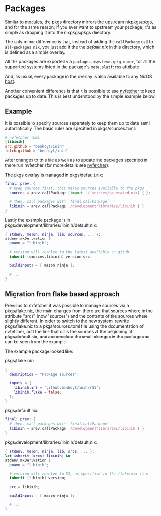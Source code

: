 # Packages

Similar to [modules](./modules.md), the pkgs directory mirrors the upstream
[nixpkgs/pkgs][pkgs], and for the same reason; if you ever want to upstream
your package, it's as simple as dropping it into the nixpkgs/pkgs directory.

The only minor difference is that, instead of adding the `callPackage` call to
`all-packages.nix`, you just add it the the _default.nix_ in this directory,
which is defined as a simple overlay.

All the packages are exported via `packages.<system>.<pkg-name>`, for all
the supported systems listed in the package's `meta.platforms` attribute.

And, as usual, every package in the overlay is also available to any NixOS
[host](../concepts/hosts.md).

Another convenient difference is that it is possible to use
[nvfetcher](https://github.com/berberman/nvfetcher) to keep packages up to
date.
This is best understood by the simple example below.

## Example

It is possible to specify sources separately to keep them up to date semi
automatically.
The basic rules are specified in pkgs/sources.toml:

```toml
# nvfetcher.toml
[libinih]
src.github = "benhoyt/inih"
fetch.github = "benhoyt/inih"
```

After changes to this file as well as to update the packages specified in there run
nvfetcher (for more details see [nvfetcher](https://github.com/berberman/nvfetcher)).

The pkgs overlay is managed in
pkgs/default.nix:

```nix
final: prev: {
  # keep sources first, this makes sources available to the pkgs
  sources = prev.callPackage (import ./_sources/generated.nix) { };

  # then, call packages with `final.callPackage`
  libinih = prev.callPackage ./development/libraries/libinih { };
}
```

Lastly the example package is in
pkgs/development/libraries/libinih/default.nix:

```nix
{ stdenv, meson, ninja, lib, sources, ... }:
stdenv.mkDerivation {
  pname = "libinih";

  # version will resolve to the latest available on gitub
  inherit (sources.libinih) version src;

  buildInputs = [ meson ninja ];

  # ...
}
```

## Migration from flake based approach

Previous to nvfetcher it was possible to manage sources via a pkgs/flake.nix, the main changes from there are that sources where in the attribute "srcs" (now "sources") and the contents of the sources where slightly different.
In order to switch to the new system, rewrite pkgs/flake.nix to a pkgs/sources.toml file using the documentation of nvfetcher,
add the line that calls the sources at the beginning of pkgs/default.nix, and
accomodate the small changes in the packages as can be seen from the example.

The example package looked like:

pkgs/flake.nix:

```nix
{
  description = "Package sources";

  inputs = {
    libinih.url = "github:benhoyt/inih/r53";
    libinih.flake = false;
  };
}
```

pkgs/default.nix:

```nix
final: prev: {
  # then, call packages with `final.callPackage`
  libinih = prev.callPackage ./development/libraries/libinih { };
}
```

pkgs/development/libraries/libinih/default.nix:

```nix
{ stdenv, meson, ninja, lib, srcs, ... }:
let inherit (srcs) libinih; in
stdenv.mkDerivation {
  pname = "libinih";

  # version will resolve to 53, as specified in the flake.nix file
  inherit (libinih) version;

  src = libinih;

  buildInputs = [ meson ninja ];

  # ...
}
```

[pkgs]: https://github.com/NixOS/nixpkgs/tree/master/pkgs

